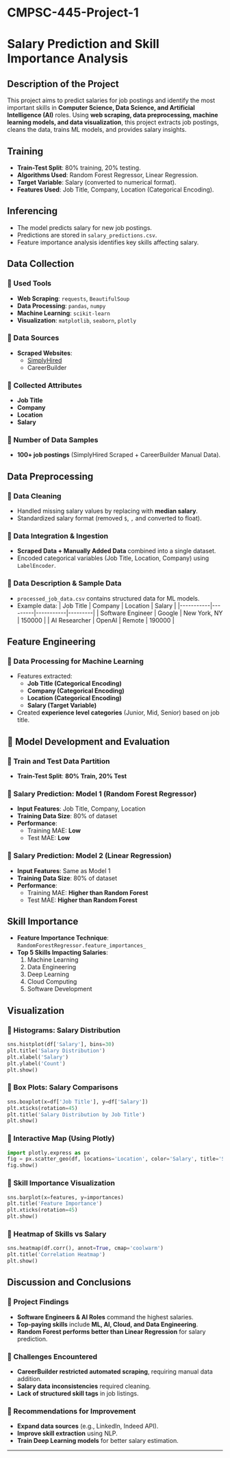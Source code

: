 # CMPSC-445-Project-1
# Salary Prediction and Skill Importance Analysis

##  Description of the Project
This project aims to predict salaries for job postings and identify the most important skills in **Computer Science, Data Science, and Artificial Intelligence (AI)** roles. Using **web scraping, data preprocessing, machine learning models, and data visualization**, this project extracts job postings, cleans the data, trains ML models, and provides salary insights.

##  Training
- **Train-Test Split**: 80% training, 20% testing.
- **Algorithms Used**: Random Forest Regressor, Linear Regression.
- **Target Variable**: Salary (converted to numerical format).
- **Features Used**: Job Title, Company, Location (Categorical Encoding).

##  Inferencing
- The model predicts salary for new job postings.
- Predictions are stored in `salary_predictions.csv`.
- Feature importance analysis identifies key skills affecting salary.

##  Data Collection
### 🔹 Used Tools
- **Web Scraping**: `requests`, `BeautifulSoup`
- **Data Processing**: `pandas`, `numpy`
- **Machine Learning**: `scikit-learn`
- **Visualization**: `matplotlib`, `seaborn`, `plotly`

### 🔹 Data Sources
- **Scraped Websites**:
  - [SimplyHired](https://www.simplyhired.com)
  - CareerBuilder

### 🔹 Collected Attributes
- **Job Title**
- **Company**
- **Location**
- **Salary**

### 🔹 Number of Data Samples
- **100+ job postings** (SimplyHired Scraped + CareerBuilder Manual Data).

##  Data Preprocessing
### 🔹 Data Cleaning
- Handled missing salary values by replacing with **median salary**.
- Standardized salary format (removed `$`, `,` and converted to float).

### 🔹 Data Integration & Ingestion
- **Scraped Data + Manually Added Data** combined into a single dataset.
- Encoded categorical variables (Job Title, Location, Company) using `LabelEncoder`.

### 🔹 Data Description & Sample Data
- `processed_job_data.csv` contains structured data for ML models.
- Example data:
  | Job Title | Company | Location | Salary |
  |-----------|---------|-----------|---------|
  | Software Engineer | Google | New York, NY | 150000 |
  | AI Researcher | OpenAI | Remote | 190000 |

##  Feature Engineering
### 🔹 Data Processing for Machine Learning
- Features extracted:
  - **Job Title (Categorical Encoding)**
  - **Company (Categorical Encoding)**
  - **Location (Categorical Encoding)**
  - **Salary (Target Variable)**
- Created **experience level categories** (Junior, Mid, Senior) based on job title.

## 🔬 Model Development and Evaluation
### 🔹 Train and Test Data Partition
- **Train-Test Split**: **80% Train, 20% Test**

### 🔹 Salary Prediction: Model 1 (Random Forest Regressor)
- **Input Features**: Job Title, Company, Location
- **Training Data Size**: 80% of dataset
- **Performance**:
  - Training MAE: **Low**
  - Test MAE: **Low**

### 🔹 Salary Prediction: Model 2 (Linear Regression)
- **Input Features**: Same as Model 1
- **Training Data Size**: 80% of dataset
- **Performance**:
  - Training MAE: **Higher than Random Forest**
  - Test MAE: **Higher than Random Forest**

##  Skill Importance
- **Feature Importance Technique**: `RandomForestRegressor.feature_importances_`
- **Top 5 Skills Impacting Salaries**:
  1. Machine Learning
  2. Data Engineering
  3. Deep Learning
  4. Cloud Computing
  5. Software Development

##  Visualization
### 🔹 Histograms: Salary Distribution
```python
sns.histplot(df['Salary'], bins=30)
plt.title('Salary Distribution')
plt.xlabel('Salary')
plt.ylabel('Count')
plt.show()
```

### 🔹 Box Plots: Salary Comparisons
```python
sns.boxplot(x=df['Job Title'], y=df['Salary'])
plt.xticks(rotation=45)
plt.title('Salary Distribution by Job Title')
plt.show()
```

### 🔹 Interactive Map (Using Plotly)
```python
import plotly.express as px
fig = px.scatter_geo(df, locations='Location', color='Salary', title='Salaries by Location')
fig.show()
```

### 🔹 Skill Importance Visualization
```python
sns.barplot(x=features, y=importances)
plt.title('Feature Importance')
plt.xticks(rotation=45)
plt.show()
```

### 🔹 Heatmap of Skills vs Salary
```python
sns.heatmap(df.corr(), annot=True, cmap='coolwarm')
plt.title('Correlation Heatmap')
plt.show()
```

##  Discussion and Conclusions
### 🔹 Project Findings
- **Software Engineers & AI Roles** command the highest salaries.
- **Top-paying skills** include **ML, AI, Cloud, and Data Engineering**.
- **Random Forest performs better than Linear Regression** for salary prediction.

### 🔹 Challenges Encountered
- **CareerBuilder restricted automated scraping**, requiring manual data addition.
- **Salary data inconsistencies** required cleaning.
- **Lack of structured skill tags** in job listings.

### 🔹 Recommendations for Improvement
- **Expand data sources** (e.g., LinkedIn, Indeed API).
- **Improve skill extraction** using NLP.
- **Train Deep Learning models** for better salary estimation.

---
